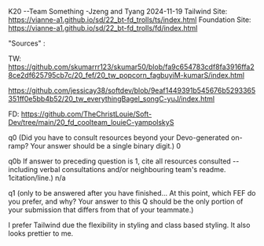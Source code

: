 
K20 --Team Something -Jzeng and Tyang
2024-11-19
Tailwind Site: https://vianne-a1.github.io/sd/22_bt-fd_trolls/ts/index.html
Foundation Site: https://vianne-a1.github.io/sd/22_bt-fd_trolls/fd/index.html


"Sources" :

TW:
https://github.com/skumarrr123/skumar50/blob/fa9c654783cdf8fa3916ffa28ce2df625795cb7c/20_fef/20_tw_popcorn_fagbuyiM-kumarS/index.html

https://github.com/jessicay38/softdev/blob/9eaf1449391b545676b5293365351ff0e5bb4b52/20_tw_everythingBagel_songC-yuJ/index.html

FD:
https://github.com/TheChristLouie/Soft-Dev/tree/main/20_fd_coolteam_louieC-yampolskyS

q0 (Did you have to consult resources beyond your Devo-generated on-ramp? Your answer should be a single binary digit.)
0

q0b If answer to preceding question is 1, cite all resources consulted -- including verbal consultations and/or neighbouring team's readme. 1citation/line.)
n/a

q1 (only to be answered after you have finished... At this point, which FEF do you prefer, and why? Your answer to this Q should be the only portion of your submission that differs from that of your teammate.)

I prefer Tailwind due the flexibility in styling and class based styling. It also looks prettier to me.
